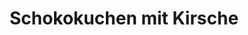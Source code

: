 ---
layout: recipe
title: Schokokuchen mit Kirsche
vegan: false
dish: Kuchen

image: schokokuchen-mit-kirsche.jpg

tags:
- Kuchen

categories: Kuchen

ingredients:
- 300 g Kuvertüre, zartbitter, nach Wunsch auch Vollmilch
- 8 m.-große Ei(er), getrennt
- 250 g Zucker
- 250 g Mehl
- 2 Pck. Vanillezucker
- 200 g Butter
- 4 TL, gestr. Backpulver
- 2 TL, gestr. Zimt
- 2 EL Kakaopulver
- 1 Glas Schattenmorellen, groß
- 1 Pck Schokotropfen (optional)

directions:
- Schattenmorellen abtropfen, etwas Saft aufheben.
- Das Eiweiß zu Schnee schlagen. 100 g Zartbitterkuvertüre im Wasserbad schmelzen.
- Eigelb, Butter, Zucker, Vanillezucker und Zimt schaumig rühren. Mehl, Kakao, Backpulver mischen und gut unter die Buttermasse rühren. Geschmolzene Kuvertüre zugeben und gut verrühren. Die Masse ist etwas trocken, aber keine Sorge, das muss so sein.
- Eine Hälfte des Eiweiß vorsichtig unterheben, am Besten mit einem Esslöffel. 2-3 EL von dem Kirschsaft mit einrühren. Danach die Schattenmorellen und das restliche Eiweiß unterziehen.
- Ein Backblech mit Backpapier auslegen, oder gut einfetten und bei 200° im Ofen ca. 10-15 min. backen. Ich heize den Backofen nicht vor. Stäbchenprobe machen!
- Wenn der Kuchen ausgekühlt ist, mit der restlichen geschmolzenen Kuvertüre überziehen. 

durations:
    prepTime: 25min
    bakeTime: 10-15min
    totalTime: 45min

source: https://www.chefkoch.de/rezepte/1241071228943075/Schoko-Kirsch-Kuchen.html
---